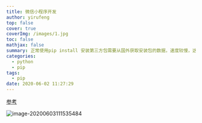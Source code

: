 ```yaml
---
title: 微信小程序开发
author: yirufeng
top: false
cover: true
coverImg: /images/1.jpg
toc: false
mathjax: false
summary: 正常使用pip install 安装第三方包需要从国外获取安装包的数据，速度较慢，这里我们可以加上一个 -i 选项后面来指定安装源
categories: 
  - python
  - pip
tags:
  - pip
date: 2020-06-02 11:27:29
---
```

[参考](https://blog.csdn.net/dss875914213/article/details/86500146)





![image-20200603111535484](/Users/yirufeng/%E5%AE%9E%E4%B9%A0/%E9%A1%B9%E7%9B%AE/images/img/image-20200603111535484.png)

